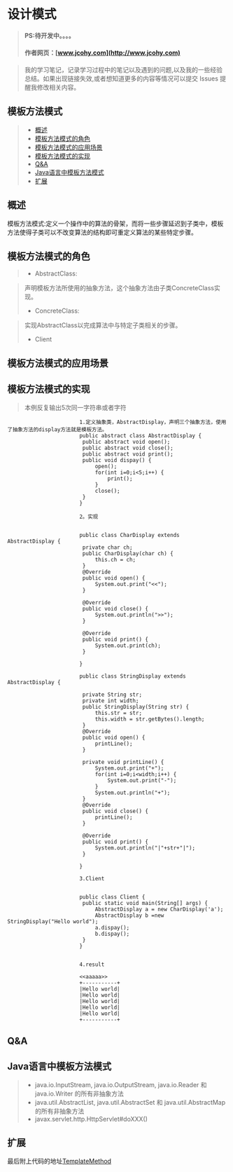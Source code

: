 
#  设计模式
> #### PS:待开发中。。。。
> #### 作者网页：[www.jcohy.com](http://www.jcohy.com)  	

>  我的学习笔记，记录学习过程中的笔记以及遇到的问题,以及我的一些经验总结。如果出现链接失效,或者想知道更多的内容等情况可以提交 Issues 提醒我修改相关内容。

## 模板方法模式
> * [概述](#gaishu)
> * [模板方法模式的角色](#role)
> * [模板方法模式的应用场景](#sign)
> * [模板方法模式的实现](#shixian)
> * [Q&A](#qa)
> * [Java语言中模板方法模式](#java)
> * [扩展](#kuozhan)

<p id="gaishu">

##  概述

模板方法模式:定义一个操作中的算法的骨架，而将一些步骤延迟到子类中，模板方法使得子类可以不改变算法的结构即可重定义算法的某些特定步骤。


<p id="role">

## 模板方法模式的角色

>  *  AbstractClass:

>  声明模板方法所使用的抽象方法，这个抽象方法由子类ConcreteClass实现。
>  *  ConcreteClass:

>  实现AbstractClass以完成算法中与特定子类相关的步骤。
>  *  Client
<p id="sign">

##  模板方法模式的应用场景



<p id="shixian">

## 模板方法模式的实现

>  本例反复输出5次同一字符串或者字符
       
                           1.定义抽象类，AbstractDisplay，声明三个抽象方法，使用了抽象方法的display方法就是模板方法。
                           public abstract class AbstractDisplay {
                           	public abstract void open();
                           	public abstract void close();
                           	public abstract void print();
                           	public void dispay() {
                           		open();
                           		for(int i=0;i<5;i++) {
                           			print();
                           		}
                           		close();
                           	}
                           }
                           
                           2。实现
                           
                           
                           public class CharDisplay extends AbstractDisplay {
                           	private char ch;
                           	public CharDisplay(char ch) {
                           		this.ch = ch;
                           	}
                           	@Override
                           	public void open() {
                           		System.out.print("<<");
                           	}
                           
                           	@Override
                           	public void close() {
                           		System.out.println(">>");
                           	}
                           
                           	@Override
                           	public void print() {
                           		System.out.print(ch);
                           	}
                           
                           }
                           
                           public class StringDisplay extends AbstractDisplay {
                           	
                           	private String str;
                           	private int width;
                           	public StringDisplay(String str) {
                           		this.str = str;
                           		this.width = str.getBytes().length;
                           	}
                           	@Override
                           	public void open() {
                           		printLine();
                           	}
                           
                           	private void printLine() {
                           		System.out.print("+");
                           		for(int i=0;i<width;i++) {
                           			System.out.print("-");
                           		}
                           		System.out.println("+");
                           	}
                           	@Override
                           	public void close() {
                           		printLine();
                           	}
                           
                           	@Override
                           	public void print() {
                           		System.out.println("|"+str+"|");
                           	}
                           
                           }
       
                           3.Client
                           
                           
                           public class Client {
                           	public static void main(String[] args) {
                           		AbstractDisplay a = new CharDisplay('a');
                           		AbstractDisplay b =new StringDisplay("Hello world");
                           		a.dispay();
                           		b.dispay();
                           	}
                           }
                           
                           
                           4.result
                           
                           <<aaaaa>>
                           +-----------+
                           |Hello world|
                           |Hello world|
                           |Hello world|
                           |Hello world|
                           |Hello world|
                           +-----------+
                


         
<p id="qa">

##  Q&A

       
<p id="java">
        
##  Java语言中模板方法模式

>  *  java.io.InputStream, java.io.OutputStream, java.io.Reader 和java.io.Writer 的所有非抽象方法
>  *  java.util.AbstractList, java.util.AbstractSet 和 java.util.AbstractMap 的所有非抽象方法
>  *  javax.servlet.http.HttpServlet#doXXX()

<p id="kuozhan">

##  扩展
    
    
    
最后附上代码的地址[TemplateMethod](https://github.com/jiachao23/IdeaStudy/tree/master/src/com/study/designpattern/TemplateMethod)    